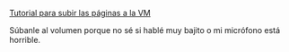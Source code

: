 [Tutorial para subir las páginas a la VM](https://youtu.be/9fkCDMxZkcE)

Súbanle al volumen porque no sé si hablé muy bajito o mi micrófono está horrible.

